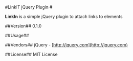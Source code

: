 #LinkIT jQuery Plugin #

**LinkIn** is a simple jQuery plugin to attach links to elements

##Version##
0.1.0

##Usage##


##Vendors##
jQuery - [http://jquery.com](http://jquery.com)


##License##
MIT License
